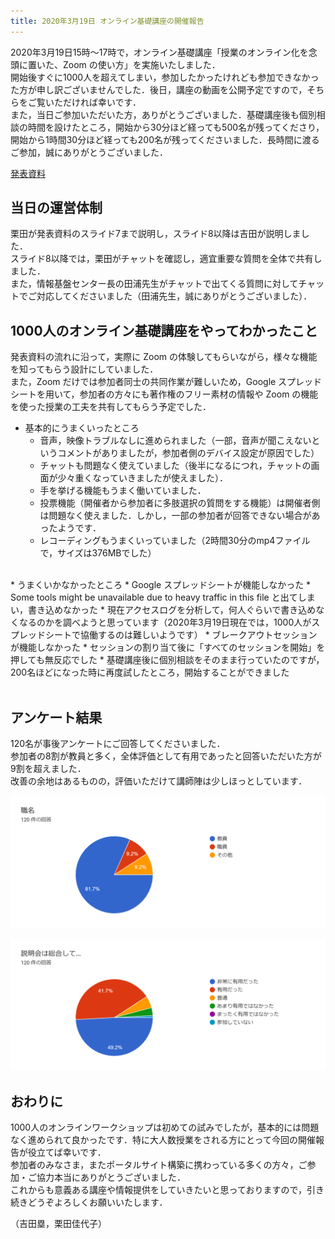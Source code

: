 ```yaml
---
title: 2020年3月19日 オンライン基礎講座の開催報告
---
```


2020年3月19日15時～17時で，オンライン基礎講座「授業のオンライン化を念頭に置いた、Zoom の使い方」を実施いたしました．  
開始後すぐに1000人を超えてしまい，参加したかったけれども参加できなかった方が申し訳ございませんでした．後日，講座の動画を公開予定ですので，そちらをご覧いただければ幸いです．  
また，当日ご参加いただいた方，ありがとうございました．基礎講座後も個別相談の時間を設けたところ，開始から30分ほど経っても500名が残ってくださり，開始から1時間30分ほど経っても200名が残ってくださいました．長時間に渡るご参加，誠にありがとうございました．  
  
[発表資料](workshop_how_to_use_zoom.pdf)  
  
## 当日の運営体制
栗田が発表資料のスライド7まで説明し，スライド8以降は吉田が説明しました．  
スライド8以降では，栗田がチャットを確認し，適宜重要な質問を全体で共有しました．   
また，情報基盤センター長の田浦先生がチャットで出てくる質問に対してチャットでご対応してくださいました（田浦先生，誠にありがとうございました）． 
    
## 1000人のオンライン基礎講座をやってわかったこと
発表資料の流れに沿って，実際に Zoom の体験してもらいながら，様々な機能を知ってもらう設計にしていました．  
また，Zoom だけでは参加者同士の共同作業が難しいため，Google スプレッドシートを用いて，参加者の方々にも著作権のフリー素材の情報や Zoom の機能を使った授業の工夫を共有してもらう予定でした．  

* 基本的にうまくいったところ
  * 音声，映像トラブルなしに進められました（一部，音声が聞こえないというコメントがありましたが，参加者側のデバイス設定が原因でした）  
  * チャットも問題なく使えていました（後半になるにつれ，チャットの画面が少々重くなっていきましたが使えました）．
  * 手を挙げる機能もうまく働いていました．  
  * 投票機能（開催者から参加者に多肢選択の質問をする機能）は開催者側は問題なく使えました．しかし，一部の参加者が回答できない場合があったようです．  
  * レコーディングもうまくいっていました（2時間30分のmp4ファイルで，サイズは376MBでした）  
<br>
* うまくいかなかったところ
  * Google スプレッドシートが機能しなかった
    * Some tools might be unavailable due to heavy traffic in this file と出てしまい，書き込めなかった
	* 現在アクセスログを分析して，何人ぐらいで書き込めなくなるのかを調べようと思っています（2020年3月19日現在では，1000人がスプレッドシートで協働するのは難しいようです）  
  * ブレークアウトセッションが機能しなかった
    * セッションの割り当て後に「すべてのセッションを開始」を押しても無反応でした
    * 基礎講座後に個別相談をそのまま行っていたのですが，200名ほどになった時に再度試したところ，開始することができました
<br>
<br>
    
## アンケート結果
120名が事後アンケートにご回答してくださいました．  
参加者の8割が教員と多く，全体評価として有用であったと回答いただいた方が9割を超えました．  
改善の余地はあるものの，評価いただけて講師陣は少しほっとしています．  

![アンケート結果（参加者の属性）](img/survey_role.png)  

![アンケート結果（全体評価）](img/survey_evaluation.png)  

    
## おわりに
1000人のオンラインワークショップは初めての試みでしたが，基本的には問題なく進められて良かったです．特に大人数授業をされる方にとって今回の開催報告が役立てば幸いです．  
参加者のみなさま，またポータルサイト構築に携わっている多くの方々，ご参加・ご協力本当にありがとうございました．  
これからも意義ある講座や情報提供をしていきたいと思っておりますので，引き続きどうぞよろしくお願いいたします．  

（吉田塁，栗田佳代子）